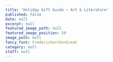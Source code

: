 ```yaml
---
title: 'Holiday Gift Guide — Art & Literature'
published: false
date: null
excerpt: null
featured_image_path: null
featured_image_position: 50
image_path: null
fancy_font: Fredericka+the+Great
category: null
staff: null
---
```

